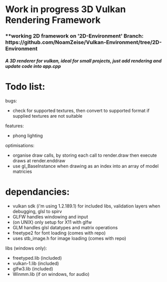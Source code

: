 # Work in progress 3D Vulkan Rendering Framework
<h3> **working 2D framework on '2D-Environment' Branch: https://github.com/NoamZeise/Vulkan-Environment/tree/2D-Environment</h3>

<h5>A 3D renderer for vulkan, ideal for small projects, just add rendering and update code into app.cpp </h5>

# Todo list:

bugs:
* check for supported textures, then convert to supported format if supplied textures are not suitable

features:
* phong lighting

optimisations:
* organise draw calls, by storing each call to render.draw then execute draws at render.enddraw  
* use gl_BaseInstance when drawing as an index into an array of model matricies

# dependancies:

* vulkan sdk (i'm using 1.2.189.1) for included libs, validation layers when debugging, glsl to spirv
* GLFW handles windowing and input
* (on UNIX) only setup for X11 with glfw
* GLM handles glsl datatypes and matrix operations
* freetype2 for font loading (comes with repo)
* uses stb_image.h for image loading (comes with repo)

libs (windows only):
* freetyped.lib (included)
* vulkan-1.lib (included)
* glfw3.lib (included)
* Winmm.lib (if on windows, for audio)
